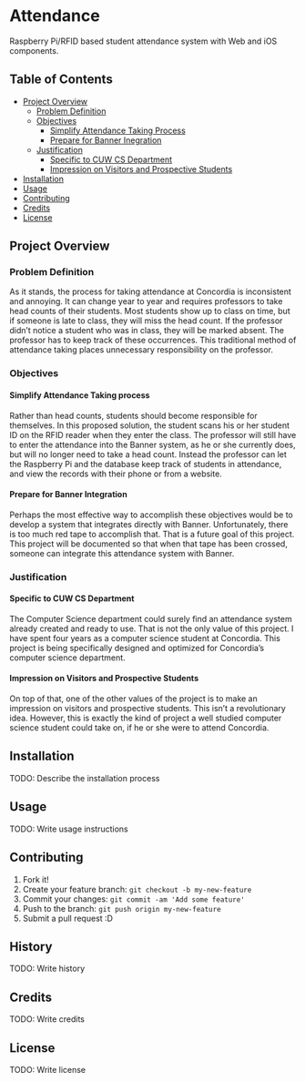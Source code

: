 # Attendance

Raspberry Pi/RFID based student attendance system with Web and iOS components.

## Table of Contents

- [Project Overview](#project-overview)
  - [Problem Definition](#problem-definition)
  - [Objectives](#objectives)
    - [Simplify Attendance Taking Process](#simplify-attendance-taking-process)
    - [Prepare for Banner Inegration](#prepare-for-banner-integration)
  - [Justification](#justification)
    - [Specific to CUW CS Department](#specific-to-cuw-cs-department)
    - [Impression on Visitors and Prospective Students](#impression-on-visitors-and-prospective-students)
- [Installation](#installation)
- [Usage](#usage)
- [Contributing](#contributing)
- [Credits](#credits)
- [License](#license)

## Project Overview

### Problem Definition

As it stands, the process for taking attendance at Concordia is inconsistent and annoying. It can change year to year and requires professors to take head counts of their students. Most students show up to class on time, but if someone is late to class, they will miss the head count. If the professor didn’t notice a student who was in class, they will be marked absent. The professor has to keep track of these occurrences. This traditional method of attendance taking places unnecessary responsibility on the professor.

### Objectives

#### Simplify Attendance Taking process

Rather than head counts, students should become responsible for themselves. In this proposed solution, the student scans his or her student ID on the RFID reader when they enter the class. The professor will still have to enter the attendance into the Banner system, as he or she currently does, but will no longer need to take a head count. Instead the professor can let the Raspberry Pi and the database keep track of students in attendance, and view the records with their phone or from a website.

#### Prepare for Banner Integration

Perhaps the most effective way to accomplish these objectives would be to develop a system that integrates directly with Banner. Unfortunately, there is too much red tape to accomplish that. That is a future goal of this project. This project will be documented so that when that tape has been crossed, someone can integrate this attendance system with Banner.

### Justification

#### Specific to CUW CS Department

The Computer Science department could surely find an attendance system already created and ready to use. That is not the only value of this project. I have spent four years as a computer science student at Concordia. This project is being specifically designed and optimized for Concordia’s computer science department.

#### Impression on Visitors and Prospective Students

On top of that, one of the other values of the project is to make an impression on visitors and prospective students. This isn’t a revolutionary idea. However, this is exactly the kind of project a well studied computer science student could take on, if he or she were to attend Concordia.

## Installation

TODO: Describe the installation process

## Usage

TODO: Write usage instructions

## Contributing

1. Fork it!
2. Create your feature branch: `git checkout -b my-new-feature`
3. Commit your changes: `git commit -am 'Add some feature'`
4. Push to the branch: `git push origin my-new-feature`
5. Submit a pull request :D

## History

TODO: Write history

## Credits

TODO: Write credits

## License

TODO: Write license
